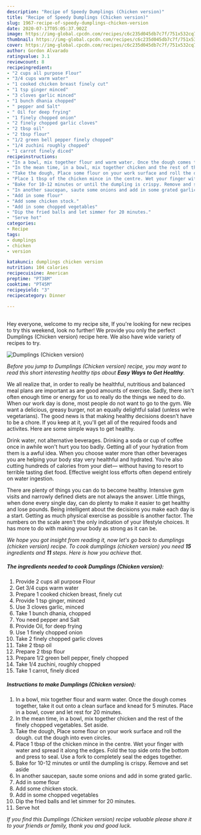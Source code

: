 ```yaml
---
description: "Recipe of Speedy Dumplings (Chicken version)"
title: "Recipe of Speedy Dumplings (Chicken version)"
slug: 1967-recipe-of-speedy-dumplings-chicken-version
date: 2020-07-17T05:05:37.902Z
image: https://img-global.cpcdn.com/recipes/c6c235d045db7c7f/751x532cq70/dumplings-chicken-version-recipe-main-photo.jpg
thumbnail: https://img-global.cpcdn.com/recipes/c6c235d045db7c7f/751x532cq70/dumplings-chicken-version-recipe-main-photo.jpg
cover: https://img-global.cpcdn.com/recipes/c6c235d045db7c7f/751x532cq70/dumplings-chicken-version-recipe-main-photo.jpg
author: Gordon Alvarado
ratingvalue: 3.1
reviewcount: 8
recipeingredient:
- "2 cups all purpose Flour"
- "3/4 cups warm water"
- "1 cooked chicken breast finely cut"
- "1 tsp ginger minced"
- "3 cloves garlic minced"
- "1 bunch dhania chopped"
- " pepper and Salt"
- " Oil for deep frying"
- "1 finely chopped onion"
- "2 finely chopped garlic cloves"
- "2 tbsp oil"
- "2 tbsp flour"
- "1/2 green bell pepper finely chopped"
- "1/4 zuchini roughly chopped"
- "1 carrot finely diced"
recipeinstructions:
- "In a bowl, mix together flour and warm water. Once the dough comes together, take it out onto a clean surface and knead for 5 minutes. Place in a bowl, cover and let rest for 20 minutes."
- "In the mean time, in a bowl, mix together chicken and the rest of the finely chopped vegetables. Set aside."
- "Take the dough, Place some flour on your work surface and roll the dough. cut the dough into even circles."
- "Place 1 tbsp of the chicken mince in the centre. Wet your finger with water and spread it along the edges. Fold the top side onto the bottom and press to seal. Use a fork to completely seal the edges together."
- "Bake for 10-12 minutes or until the dumpling is crispy. Remove and set aside"
- "In another saucepan, saute some onions and add in some grated garlic."
- "Add in some flour"
- "Add some chicken stock."
- "Add in some chopped vegetables"
- "Dip the fried balls and let simmer for 20 minutes."
- "Serve hot"
categories:
- Recipe
tags:
- dumplings
- chicken
- version

katakunci: dumplings chicken version 
nutrition: 104 calories
recipecuisine: American
preptime: "PT38M"
cooktime: "PT45M"
recipeyield: "3"
recipecategory: Dinner

---
```

<br>
Hey everyone, welcome to my recipe site, If you're looking for new recipes to try this weekend, look no further! We provide you only the perfect Dumplings (Chicken version) recipe here. We also have wide variety of recipes to try.
<br>


![Dumplings (Chicken version)](https://img-global.cpcdn.com/recipes/c6c235d045db7c7f/751x532cq70/dumplings-chicken-version-recipe-main-photo.jpg)

<i>Before you jump to Dumplings (Chicken version) recipe, you may want to read this short interesting healthy tips about <strong>Easy Ways to Get Healthy</strong>.</i>

We all realize that, in order to really be healthful, nutritious and balanced meal plans are important as are good amounts of exercise. Sadly, there isn't often enough time or energy for us to really do the things we need to do. When our work day is done, most people do not want to go to the gym. We want a delicious, greasy burger, not an equally delightful salad (unless we’re vegetarians). The good news is that making healthy decisions doesn’t have to be a chore. If you keep at it, you'll get all of the required foods and activites. Here are some simple ways to get healthy.

Drink water, not alternative beverages. Drinking a soda or cup of coffee once in awhile won't hurt you too badly. Getting all of your hydration from them is a awful idea. When you choose water more than other beverages you are helping your body stay very healthful and hydrated. You’re also cutting hundreds of calories from your diet— without having to resort to terrible tasting diet food. Effective weight loss efforts often depend entirely on water ingestion.

There are plenty of things you can do to become healthy. Intensive gym visits and narrowly defined diets are not always the answer. Little things, when done every single day, can do plenty to make it easier to get healthy and lose pounds. Being intelligent about the decisions you make each day is a start. Getting as much physical exercise as possible is another factor. The numbers on the scale aren't the only indication of your lifestyle choices. It has more to do with making your body as strong as it can be. 


<i>We hope you got insight from reading it, now let's go back to dumplings (chicken version) recipe. To cook dumplings (chicken version) you need <strong>15</strong> ingredients and <strong>11</strong> steps. Here is how you achieve that.
</i>

##### The ingredients needed to cook Dumplings (Chicken version):

1. Provide 2 cups all purpose Flour
1. Get 3/4 cups warm water
1. Prepare 1 cooked chicken breast, finely cut
1. Provide 1 tsp ginger, minced
1. Use 3 cloves garlic, minced
1. Take 1 bunch dhania, chopped
1. You need  pepper and Salt
1. Provide  Oil, for deep frying
1. Use 1 finely chopped onion
1. Take 2 finely chopped garlic cloves
1. Take 2 tbsp oil
1. Prepare 2 tbsp flour
1. Prepare 1/2 green bell pepper, finely chopped
1. Take 1/4 zuchini, roughly chopped
1. Take 1 carrot, finely diced


##### Instructions to make Dumplings (Chicken version):

1. In a bowl, mix together flour and warm water. Once the dough comes together, take it out onto a clean surface and knead for 5 minutes. Place in a bowl, cover and let rest for 20 minutes.
1. In the mean time, in a bowl, mix together chicken and the rest of the finely chopped vegetables. Set aside.
1. Take the dough, Place some flour on your work surface and roll the dough. cut the dough into even circles.
1. Place 1 tbsp of the chicken mince in the centre. Wet your finger with water and spread it along the edges. Fold the top side onto the bottom and press to seal. Use a fork to completely seal the edges together.
1. Bake for 10-12 minutes or until the dumpling is crispy. Remove and set aside
1. In another saucepan, saute some onions and add in some grated garlic.
1. Add in some flour
1. Add some chicken stock.
1. Add in some chopped vegetables
1. Dip the fried balls and let simmer for 20 minutes.
1. Serve hot


<i>If you find this Dumplings (Chicken version) recipe valuable please share it to your friends or family, thank you and good luck.</i>
